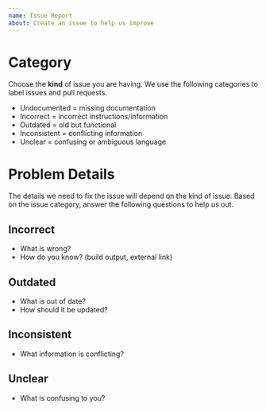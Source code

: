 ```yaml
---
name: Issue Report
about: Create an issue to help us improve
---
```


# Category
Choose the **kind** of issue you are having. We use the following categories to label issues and pull requests.

- Undocumented = missing documentation
- Incorrect = incorrect instructions/information
- Outdated = old but functional
- Inconsistent = conflicting information
- Unclear = confusing or ambiguous language

# Problem Details
The details we need to fix the issue will depend on the kind of issue. Based on the issue category, answer the following questions to help us out.

## Incorrect
- What is wrong?
- How do you know? (build output, external link)

## Outdated
- What is out of date?
- How should it be updated?

## Inconsistent
- What information is conflicting?

## Unclear
- What is confusing to you?
